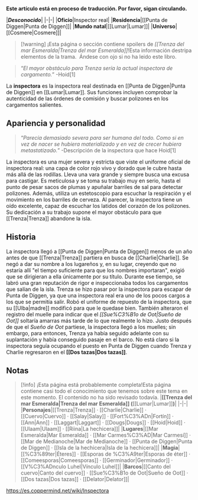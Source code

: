 **Este artículo está en proceso de traducción. Por favor, sigan circulando.**


|***Desconocido***|
|-|-|
|**Oficio**|Inspector real|
|**Residencia**|[[Punta de Diggen\|Punta de Diggen]]|
|**Mundo natal**|[[Lumar\|Lumar]]|
|**Universo**|[[Cosmere\|Cosmere]]|

> [!warning] ¡Esta página o sección contiene spoilers de *[[Trenza del mar Esmeralda\|Trenza del mar Esmeralda]]*!Esta información destripa elementos de la trama.  Ándese con ojo si no ha leido este libro.

>“*El mayor obstáculo para Trenza sería la actual inspectora de cargamento.*”
\-Hoid[1]


La **inspectora** es la inspectora real destinada en [[Punta de Diggen\|Punta de Diggen]] en [[Lumar\|Lumar]]. Sus funciones incluyen comprobar la autenticidad de las órdenes de comisión y buscar polizones en los cargamentos salientes.

## Apariencia y personalidad
>“*Parecía demasiado severa para ser humana del todo. Como si en vez de nacer se hubiera materializado y en vez de crecer hubiera metastatizado.*”
\-Descripción de la inspectora que hace Hoid[1]

La inspectora es una mujer severa y estricta que viste el uniforme oficial de inspectora real: una capa de color rojo vivo y dorado que le cubre hasta más allá de las rodillas. Lleva una vara grande y siempre busca una excusa para castigar. Es meticulosa y se toma su trabajo muy en serio, hasta el punto de pesar sacos de plumas y apuñalar barriles de sal para detectar polizones. Además, utiliza un estetoscopio para escuchar la respiración y el movimiento en los barriles de cerveza. Al parecer, la inspectora tiene un oído excelente, capaz de escuchar los latidos del corazón de los polizones. Su dedicación a su trabajo supone el mayor obstáculo para que [[Trenza\|Trenza]] abandone la isla.

## Historia
La inspectora llegó a [[Punta de Diggen\|Punta de Diggen]] menos de un año antes de que [[Trenza\|Trenza]] partiera en busca de [[Charlie\|Charlie]]. Se negó a dar su nombre a los lugareños y, en su lugar, creyendo que no estaría allí "el tiempo suficiente para que los nombres importaran", exigió que se dirigieran a ella únicamente por su título. Durante ese tiempo, se labró una gran reputación de rigor e inspeccionaba todos los cargamentos que salían de la isla. Trenza se hizo pasar por la inspectora para escapar de Punta de Diggen, ya que una inspectora real era uno de los pocos cargos a los que se permitía salir. Robó el uniforme de repuesto de la inspectora, que su [[Ulba\|madre]] modificó para que le quedase bien. También alteraron el registro del muelle para indicar que el *[[Sue%C3%B1o de Oot\|Sueño de Oot]]* soltaría amarras más tarde de lo que realmente lo hizo. Justo después de que el *Sueño de Oot* partiese, la inspectora llegó a los muelles; sin embargo, para entonces, Trenza ya había seguido adelante con su suplantación y había conseguido pasaje en el barco.
No está claro si la inspectora seguía ocupando el puesto en Punta de Diggen cuando Trenza y Charlie regresaron en el **[[Dos tazas\|Dos tazas]]**.

## Notas

> [!info] ¡Esta página está probablemente completa!Esta página contiene casi todo el conocimiento que tenemos sobre este tema en este momento.
El contenido no ha sido revisado todavía.
|**[[Trenza del mar Esmeralda\|Trenza del mar Esmeralda]] (**[[Lumar\|Lumar]]**)**|
|-|-|
|**Personajes**|[[Trenza\|Trenza]] · [[Charlie\|Charlie]] · [[Cuervo\|Cuervo]] · [[Salay\|Salay]] · [[Fort%C3%ADn\|Fortín]] · [[Ann\|Ann]] · [[Laggart\|Laggart]] · [[Dougs\|Dougs]] · [[Hoid\|Hoid]] · [[Ulaam\|Ulaam]] · [[Riina\|La hechicera]]|
|**Lugares**|[[Mar Esmeralda\|Mar Esmeralda]] · [[Mar Carmes%C3%AD\|Mar Carmesí]] · [[Mar de Medianoche\|Mar de Medianoche]] · [[Punta de Diggen\|Punta de Diggen]] · [[Isla de la hechicera\|Isla de la hechicera]]|
|**Magia**|[[%C3%89ter\|Éteres]] · [[Esporas de %C3%A9ter\|Esporas de éter]] · [[Comeesporas\|Comeesporas]] · [[Germinador\|Germinador]] · [[V%C3%ADnculo Luhel\|Vínculo Luhel]]|
|**Barcos**|[[Canto del cuervo\|Canto del cuervo]] · [[Sue%C3%B1o de Oot\|Sueño de Oot]] · [[Dos tazas\|Dos tazas]] · [[Delator\|Delator]]|



https://es.coppermind.net/wiki/Inspectora